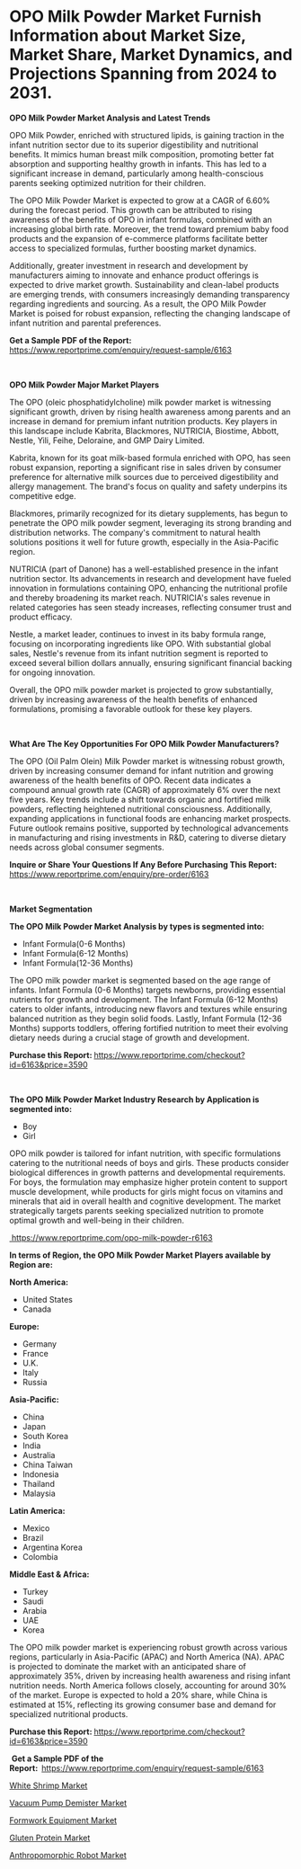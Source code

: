 <p><h1>OPO Milk Powder Market Furnish Information about Market Size, Market Share, Market Dynamics, and Projections Spanning from 2024 to 2031.</h1></p><p><strong>OPO Milk Powder Market Analysis and Latest Trends</strong></p>
<p><p>OPO Milk Powder, enriched with structured lipids, is gaining traction in the infant nutrition sector due to its superior digestibility and nutritional benefits. It mimics human breast milk composition, promoting better fat absorption and supporting healthy growth in infants. This has led to a significant increase in demand, particularly among health-conscious parents seeking optimized nutrition for their children.</p><p>The OPO Milk Powder Market is expected to grow at a CAGR of 6.60% during the forecast period. This growth can be attributed to rising awareness of the benefits of OPO in infant formulas, combined with an increasing global birth rate. Moreover, the trend toward premium baby food products and the expansion of e-commerce platforms facilitate better access to specialized formulas, further boosting market dynamics.</p><p>Additionally, greater investment in research and development by manufacturers aiming to innovate and enhance product offerings is expected to drive market growth. Sustainability and clean-label products are emerging trends, with consumers increasingly demanding transparency regarding ingredients and sourcing. As a result, the OPO Milk Powder Market is poised for robust expansion, reflecting the changing landscape of infant nutrition and parental preferences.</p></p>
<p><strong>Get a Sample PDF of the Report:&nbsp;</strong> <a href="https://www.reportprime.com/enquiry/request-sample/6163">https://www.reportprime.com/enquiry/request-sample/6163</a></p>
<p>&nbsp;</p>
<p><strong>OPO Milk Powder Major Market Players</strong></p>
<p><p>The OPO (oleic phosphatidylcholine) milk powder market is witnessing significant growth, driven by rising health awareness among parents and an increase in demand for premium infant nutrition products. Key players in this landscape include Kabrita, Blackmores, NUTRICIA, Biostime, Abbott, Nestle, Yili, Feihe, Deloraine, and GMP Dairy Limited.</p><p>Kabrita, known for its goat milk-based formula enriched with OPO, has seen robust expansion, reporting a significant rise in sales driven by consumer preference for alternative milk sources due to perceived digestibility and allergy management. The brand's focus on quality and safety underpins its competitive edge.</p><p>Blackmores, primarily recognized for its dietary supplements, has begun to penetrate the OPO milk powder segment, leveraging its strong branding and distribution networks. The company's commitment to natural health solutions positions it well for future growth, especially in the Asia-Pacific region.</p><p>NUTRICIA (part of Danone) has a well-established presence in the infant nutrition sector. Its advancements in research and development have fueled innovation in formulations containing OPO, enhancing the nutritional profile and thereby broadening its market reach. NUTRICIA's sales revenue in related categories has seen steady increases, reflecting consumer trust and product efficacy.</p><p>Nestle, a market leader, continues to invest in its baby formula range, focusing on incorporating ingredients like OPO. With substantial global sales, Nestle's revenue from its infant nutrition segment is reported to exceed several billion dollars annually, ensuring significant financial backing for ongoing innovation.</p><p>Overall, the OPO milk powder market is projected to grow substantially, driven by increasing awareness of the health benefits of enhanced formulations, promising a favorable outlook for these key players.</p></p>
<p>&nbsp;</p>
<p><strong>What Are The Key Opportunities For OPO Milk Powder Manufacturers?</strong></p>
<p><p>The OPO (Oil Palm Olein) Milk Powder market is witnessing robust growth, driven by increasing consumer demand for infant nutrition and growing awareness of the health benefits of OPO. Recent data indicates a compound annual growth rate (CAGR) of approximately 6% over the next five years. Key trends include a shift towards organic and fortified milk powders, reflecting heightened nutritional consciousness. Additionally, expanding applications in functional foods are enhancing market prospects. Future outlook remains positive, supported by technological advancements in manufacturing and rising investments in R&D, catering to diverse dietary needs across global consumer segments.</p></p>
<p><strong>Inquire or Share Your Questions If Any Before Purchasing This Report:</strong> <a href="https://www.reportprime.com/enquiry/pre-order/6163">https://www.reportprime.com/enquiry/pre-order/6163</a></p>
<p>&nbsp;</p>
<p><strong>Market Segmentation</strong></p>
<p><strong>The OPO Milk Powder Market Analysis by types is segmented into:</strong></p>
<p><ul><li>Infant Formula(0-6 Months)</li><li>Infant Formula(6-12 Months)</li><li>Infant Formula(12-36 Months)</li></ul></p>
<p><p>The OPO milk powder market is segmented based on the age range of infants. Infant Formula (0-6 Months) targets newborns, providing essential nutrients for growth and development. The Infant Formula (6-12 Months) caters to older infants, introducing new flavors and textures while ensuring balanced nutrition as they begin solid foods. Lastly, Infant Formula (12-36 Months) supports toddlers, offering fortified nutrition to meet their evolving dietary needs during a crucial stage of growth and development.</p></p>
<p><strong>Purchase this Report:&nbsp;</strong><a href="https://www.reportprime.com/checkout?id=6163&price=3590">https://www.reportprime.com/checkout?id=6163&price=3590</a></p>
<p>&nbsp;</p>
<p><strong>The OPO Milk Powder Market Industry Research by Application is segmented into:</strong></p>
<p><ul><li>Boy</li><li>Girl</li></ul></p>
<p><p>OPO milk powder is tailored for infant nutrition, with specific formulations catering to the nutritional needs of boys and girls. These products consider biological differences in growth patterns and developmental requirements. For boys, the formulation may emphasize higher protein content to support muscle development, while products for girls might focus on vitamins and minerals that aid in overall health and cognitive development. The market strategically targets parents seeking specialized nutrition to promote optimal growth and well-being in their children.</p></p>
<p><a href="https://www.reportprime.com/opo-milk-powder-r6163">&nbsp;https://www.reportprime.com/opo-milk-powder-r6163</a></p>
<p><strong>In terms of Region, the OPO Milk Powder Market Players available by Region are:</strong></p>
<p>
    <p> <strong> North America: </strong>
        <ul>
            <li>United States</li>
            <li>Canada</li>
        </ul>
        </p> 
    <p> <strong> Europe: </strong>
        <ul>
            <li>Germany</li>
            <li>France</li>
            <li>U.K.</li>
            <li>Italy</li>
            <li>Russia</li>
        </ul>
        </p> 
    <p> <strong> Asia-Pacific: </strong>
        <ul>
            <li>China</li>
            <li>Japan</li>
            <li>South Korea</li>
            <li>India</li>
            <li>Australia</li>
            <li>China Taiwan</li>
            <li>Indonesia</li>
            <li>Thailand</li>
            <li>Malaysia</li>
        </ul>
        </p> 
    <p> <strong> Latin America: </strong>
        <ul>
            <li>Mexico</li>
            <li>Brazil</li>
            <li>Argentina Korea</li>
            <li>Colombia</li>
        </ul>
        </p> 
    <p> <strong> Middle East & Africa: </strong>
        <ul>
            <li>Turkey</li>
            <li>Saudi</li>
            <li>Arabia</li>
            <li>UAE</li>
            <li>Korea</li>
        </ul>
    </p>
    </p>
<p><p>The OPO milk powder market is experiencing robust growth across various regions, particularly in Asia-Pacific (APAC) and North America (NA). APAC is projected to dominate the market with an anticipated share of approximately 35%, driven by increasing health awareness and rising infant nutrition needs. North America follows closely, accounting for around 30% of the market. Europe is expected to hold a 20% share, while China is estimated at 15%, reflecting its growing consumer base and demand for specialized nutritional products.</p></p>
<p><strong>Purchase this Report: </strong><a href="https://www.reportprime.com/checkout?id=6163&price=3590">https://www.reportprime.com/checkout?id=6163&price=3590</a></p>
<p>&nbsp;<strong>Get a Sample PDF of the Report:&nbsp;&nbsp;</strong><a href="https://www.reportprime.com/enquiry/request-sample/6163">https://www.reportprime.com/enquiry/request-sample/6163</a></p>
<p><strong></strong></p>
<p><p><a href="https://github.com/NasrinKhan99/Market-Research-Report-List-1/blob/main/white-shrimp-market.md">White Shrimp Market</a></p><p><a href="https://issuu.com/reportprime-2/docs/vacuum-pump-demister-market-size-20_3099b4342ad46b">Vacuum Pump Demister Market</a></p><p><a href="https://www.linkedin.com/pulse/what-influencing-future-formwork-equipment-market-insights-rdtvc?trackingId=%2FICUa0ArTmqHZV%2BVqsHObQ%3D%3D">Formwork Equipment Market</a></p><p><a href="https://github.com/RoseBoyd475/Market-Research-Report-List-1/blob/main/gluten-protein-market.md">Gluten Protein Market</a></p><p><a href="https://www.linkedin.com/pulse/anthropomorphic-robot-market-indicators-size-regional-y2b5c?trackingId=ak8he4y6Q9ybx2CJlpKQYw%3D%3D">Anthropomorphic Robot Market</a></p></p>